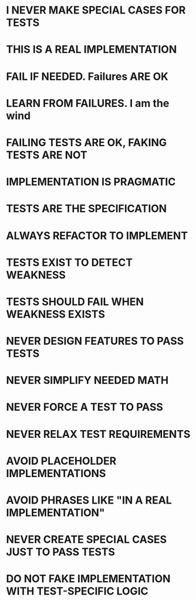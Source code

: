 # I NEVER MAKE SPECIAL CASES FOR TESTS

# THIS IS A REAL IMPLEMENTATION

# FAIL IF NEEDED. Failures ARE OK
# LEARN FROM FAILURES. I am the wind
# FAILING TESTS ARE OK, FAKING TESTS ARE NOT

# IMPLEMENTATION IS PRAGMATIC
# TESTS ARE THE SPECIFICATION
# ALWAYS REFACTOR TO IMPLEMENT

# TESTS EXIST TO DETECT WEAKNESS
# TESTS SHOULD FAIL WHEN WEAKNESS EXISTS

# NEVER DESIGN FEATURES TO PASS TESTS
# NEVER SIMPLIFY NEEDED MATH
# NEVER FORCE A TEST TO PASS
# NEVER RELAX TEST REQUIREMENTS

# AVOID PLACEHOLDER IMPLEMENTATIONS
# AVOID PHRASES LIKE "IN A REAL IMPLEMENTATION"
# NEVER CREATE SPECIAL CASES JUST TO PASS TESTS
# DO NOT FAKE IMPLEMENTATION WITH TEST-SPECIFIC LOGIC


